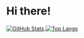 # Hi there!

<a href="https://github.com/sparkcyf">
  <img align="center" alt="GitHub Stats" src="https://github-readme-stats.vercel.app/api?username=sparkcyf&show_icons=true&include_all_commits=true" />
</a>
<a href="https://github.com/sparkcyf">
  <img align="center" alt="Top Langs" src="https://github-readme-stats.vercel.app/api/top-langs/?username=sparkcyf&layout=compact" />
</a>
